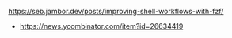 
https://seb.jambor.dev/posts/improving-shell-workflows-with-fzf/
* https://news.ycombinator.com/item?id=26634419